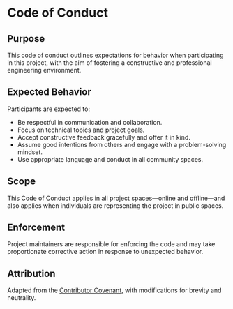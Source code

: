# Code of Conduct

## Purpose

This code of conduct outlines expectations for behavior when participating in this project, with the aim of fostering a constructive and professional engineering environment.

## Expected Behavior

Participants are expected to:

- Be respectful in communication and collaboration.
- Focus on technical topics and project goals.
- Accept constructive feedback gracefully and offer it in kind.
- Assume good intentions from others and engage with a problem-solving mindset.
- Use appropriate language and conduct in all community spaces.

## Scope

This Code of Conduct applies in all project spaces—online and offline—and also applies when individuals are representing the project in public spaces.

## Enforcement

Project maintainers are responsible for enforcing the code and may take proportionate corrective action in response to unexpected behavior.

## Attribution

Adapted from the [Contributor Covenant](https://www.contributor-covenant.org), with modifications for brevity and neutrality.
